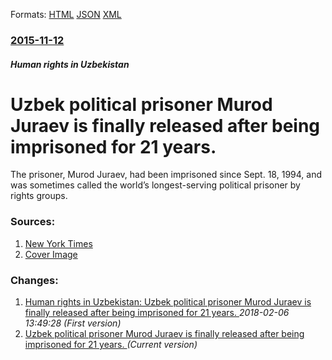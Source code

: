 
Formats: [HTML](/news/2015/11/12/uzbek-political-prisoner-murod-juraev-is-finally-released-after-being-imprisoned-for-21-years.html)  [JSON](/news/2015/11/12/uzbek-political-prisoner-murod-juraev-is-finally-released-after-being-imprisoned-for-21-years.json)  [XML](/news/2015/11/12/uzbek-political-prisoner-murod-juraev-is-finally-released-after-being-imprisoned-for-21-years.xml)  

### [2015-11-12](/news/2015/11/12/index.md)

##### Human rights in Uzbekistan
# Uzbek political prisoner Murod Juraev is finally released after being imprisoned for 21 years. 

The prisoner, Murod Juraev, had been imprisoned since Sept. 18, 1994, and was sometimes called the world’s longest-serving political prisoner by rights groups.


### Sources:

1. [New York Times](https://www.nytimes.com/2015/11/13/world/asia/uzbekistan-releases-political-prisoner-after-21-years.html)
1. [Cover Image](https://static01.nyt.com/images/icons/t_logo_291_black.png)

### Changes:

1. [Human rights in Uzbekistan: Uzbek political prisoner Murod Juraev is finally released after being imprisoned for 21 years. ](/news/2015/11/12/human-rights-in-uzbekistan-uzbek-political-prisoner-murod-juraev-is-finally-released-after-being-imprisoned-for-21-years.md) _2018-02-06 13:49:28 (First version)_
1. [Uzbek political prisoner Murod Juraev is finally released after being imprisoned for 21 years. ](/news/2015/11/12/uzbek-political-prisoner-murod-juraev-is-finally-released-after-being-imprisoned-for-21-years.md) _(Current version)_
